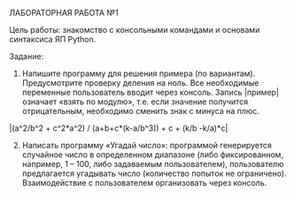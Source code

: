 ЛАБОРАТОРНАЯ РАБОТА №1

Цель работы: знакомство с консольными командами и основами синтаксиса ЯП Python.

Задание:

1. Напишите программу для решения примера (по вариантам). Предусмотрите проверку деления на ноль. Все необходимые переменные пользователь вводит через консоль. Запись |пример| означает «взять по модулю», т.е. если значение получится отрицательным, необходимо сменить знак с минуса на плюс.

|(a^2/b^2 + c^2\*a^2) \/ (a+b+c*(k-a/b^3)) + c + (k/b -k/a)\*c|

2. Написать программу «Угадай число»: программой генерируется случайное число в определенном диапазоне (либо фиксированном, например, 1 – 100, либо задаваемым пользователем), пользователю предлагается угадывать число (количество попыток не ограничено). Взаимодействие с пользователем организовать через консоль.
